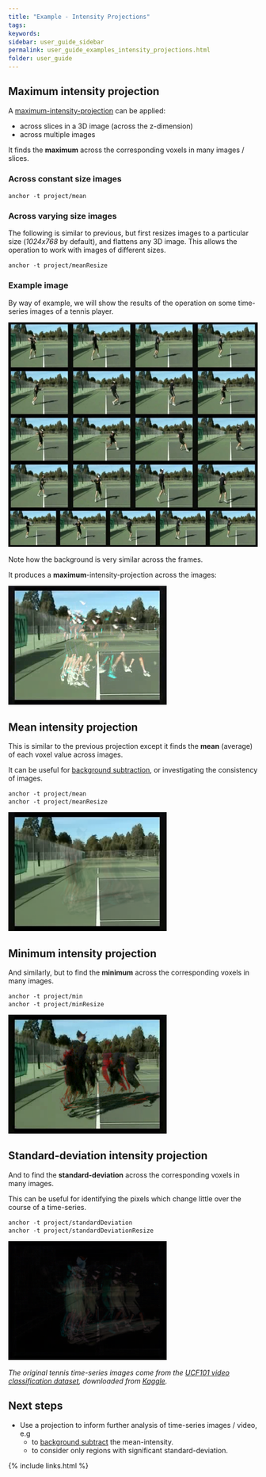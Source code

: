 ```yaml
---
title: "Example - Intensity Projections"
tags:
keywords:
sidebar: user_guide_sidebar
permalink: user_guide_examples_intensity_projections.html
folder: user_guide
---
```


## Maximum intensity projection

A [maximum-intensity-projection](https://en.wikipedia.org/wiki/Maximum_intensity_projection) can be applied:

- across slices in a 3D image (across the z-dimension)
- across multiple images 

It finds the <b>maximum</b> across the corresponding voxels in many images / slices.

### Across constant size images

```none
anchor -t project/mean
```

### Across varying size images

The following is similar to previous, but first resizes images to a particular size (*1024x768* by default), and flattens any 3D
image. This allows the operation to work with images of different sizes.

```none
anchor -t project/meanResize
```


### Example image

By way of example, we will show the results of the operation on some time-series images of a tennis player.

<img alt="montage of time-series tennis photos" src="/images/examples/intensityProjections/montage.jpg"/>

Note how the background is very similar across the frames.

It produces a <b>maximum</b>-intensity-projection across the images:

<img alt="maximum-intensity-projection of time-series tennis photos" src="/images/examples/intensityProjections/max.png"/>


## Mean intensity projection

This is similar to the previous projection except it finds the <b>mean</b> (average) of each voxel value across images.

It can be useful for <a href="https://en.wikipedia.org/wiki/Foreground_detection">background subtraction</a>, or investigating the consistency of images.

```none
anchor -t project/mean
anchor -t project/meanResize
```

<img alt="mean-intensity-projection of time-series tennis photos" src="/images/examples/intensityProjections/mean.png"/>

## Minimum intensity projection

And similarly, but to find the <b>minimum</b> across the corresponding voxels in many images.

```none
anchor -t project/min
anchor -t project/minResize
```

<img alt="min-intensity-projection of time-series tennis photos" src="/images/examples/intensityProjections/min.png"/>


## Standard-deviation intensity projection

And to find the <b>standard-deviation</b> across the corresponding voxels in many images.

This can be useful for identifying the pixels which change little over the course of a time-series.

```none
anchor -t project/standardDeviation
anchor -t project/standardDeviationResize
```

<img alt="standard-deviation-intensity-projection of time-series tennis photos" src="/images/examples/intensityProjections/standardDeviation.png"/>


*The original tennis time-series images come from the [UCF101 video classification dataset](https://www.crcv.ucf.edu/data/UCF101.php), downloaded from [Kaggle](https://www.kaggle.com/ashuguptahere/video-classification-ucf101).*

## Next steps

- Use a projection to inform further analysis of time-series images / video, e.g
	- to [background subtract](https://docs.opencv.org/4.x/d1/dc5/tutorial_background_subtraction.html) the mean-intensity.
	- to consider only regions with significant standard-deviation.

{% include links.html %}